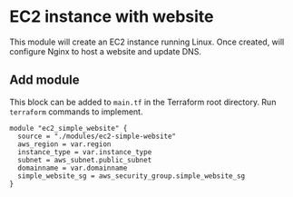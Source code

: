 # EC2 instance with website

This module will create an EC2 instance running Linux. Once created, will configure Nginx to host a website and update DNS.

## Add module

This block can be added to `main.tf` in the Terraform root directory. Run `terraform` commands to implement.

```
module "ec2_simple_website" {
  source = "./modules/ec2-simple-website"
  aws_region = var.region
  instance_type = var.instance_type
  subnet = aws_subnet.public_subnet
  domainname = var.domainname
  simple_website_sg = aws_security_group.simple_website_sg
}
```
